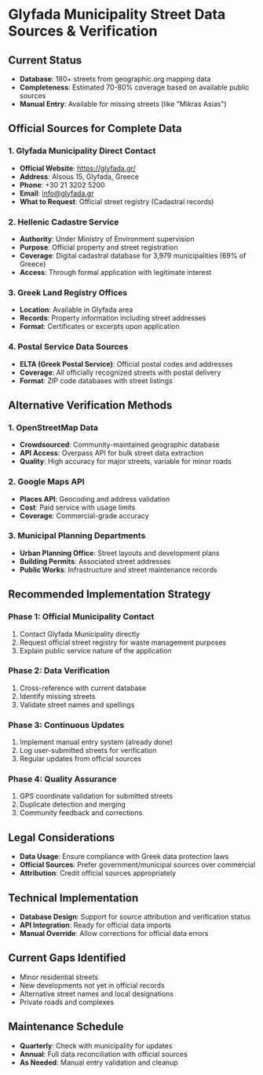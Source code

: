 # Glyfada Municipality Street Data Sources & Verification

## Current Status
- **Database**: 180+ streets from geographic.org mapping data
- **Completeness**: Estimated 70-80% coverage based on available public sources
- **Manual Entry**: Available for missing streets (like "Mikras Asias")

## Official Sources for Complete Data

### 1. **Glyfada Municipality Direct Contact**
- **Official Website**: https://glyfada.gr/
- **Address**: Alsous 15, Glyfada, Greece  
- **Phone**: +30 21 3202 5200
- **Email**: info@glyfada.gr
- **What to Request**: Official street registry (Cadastral records)

### 2. **Hellenic Cadastre Service**
- **Authority**: Under Ministry of Environment supervision
- **Purpose**: Official property and street registration
- **Coverage**: Digital cadastral database for 3,979 municipalities (69% of Greece)
- **Access**: Through formal application with legitimate interest

### 3. **Greek Land Registry Offices**
- **Location**: Available in Glyfada area
- **Records**: Property information including street addresses
- **Format**: Certificates or excerpts upon application

### 4. **Postal Service Data Sources**
- **ELTA (Greek Postal Service)**: Official postal codes and addresses
- **Coverage**: All officially recognized streets with postal delivery
- **Format**: ZIP code databases with street listings

## Alternative Verification Methods

### 1. **OpenStreetMap Data**
- **Crowdsourced**: Community-maintained geographic database
- **API Access**: Overpass API for bulk street data extraction
- **Quality**: High accuracy for major streets, variable for minor roads

### 2. **Google Maps API**
- **Places API**: Geocoding and address validation
- **Cost**: Paid service with usage limits
- **Coverage**: Commercial-grade accuracy

### 3. **Municipal Planning Departments**
- **Urban Planning Office**: Street layouts and development plans
- **Building Permits**: Associated street addresses
- **Public Works**: Infrastructure and street maintenance records

## Recommended Implementation Strategy

### Phase 1: Official Municipality Contact
1. Contact Glyfada Municipality directly
2. Request official street registry for waste management purposes
3. Explain public service nature of the application

### Phase 2: Data Verification
1. Cross-reference with current database
2. Identify missing streets
3. Validate street names and spellings

### Phase 3: Continuous Updates
1. Implement manual entry system (already done)
2. Log user-submitted streets for verification
3. Regular updates from official sources

### Phase 4: Quality Assurance
1. GPS coordinate validation for submitted streets
2. Duplicate detection and merging
3. Community feedback and corrections

## Legal Considerations
- **Data Usage**: Ensure compliance with Greek data protection laws
- **Official Sources**: Prefer government/municipal sources over commercial
- **Attribution**: Credit official sources appropriately

## Technical Implementation
- **Database Design**: Support for source attribution and verification status
- **API Integration**: Ready for official data imports
- **Manual Override**: Allow corrections for official data errors

## Current Gaps Identified
- Minor residential streets
- New developments not yet in official records
- Alternative street names and local designations
- Private roads and complexes

## Maintenance Schedule
- **Quarterly**: Check with municipality for updates
- **Annual**: Full data reconciliation with official sources
- **As Needed**: Manual entry validation and cleanup
